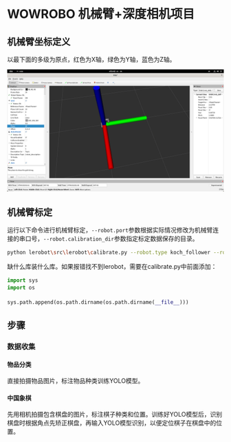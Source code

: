 # WOWROBO 机械臂+深度相机项目

## 机械臂坐标定义

以最下面的多级为原点，红色为X轴，绿色为Y轴，蓝色为Z轴。

![alt text](docs/image1.png)

## 机械臂标定

运行以下命令进行机械臂标定，`--robot.port`参数根据实际情况修改为机械臂连接的串口号，`--robot.calibration_dir`参数指定标定数据保存的目录。

```bash
python lerobot\src\lerobot\calibrate.py --robot.type koch_follower --robot.port COM3 --robot.id koch_follower --robot.calibration_dir calibration/
```

缺什么库装什么库。如果报错找不到lerobot，需要在calibrate.py中前面添加：

```python
import sys
import os

sys.path.append(os.path.dirname(os.path.dirname(__file__)))
```

## 步骤

### 数据收集

#### 物品分类

直接拍摄物品图片，标注物品种类训练YOLO模型。

#### 中国象棋

先用相机拍摄包含棋盘的图片，标注棋子种类和位置。训练好YOLO模型后，识别棋盘时根据角点先矫正棋盘，再输入YOLO模型识别，以便定位棋子在棋盘中的位置。
